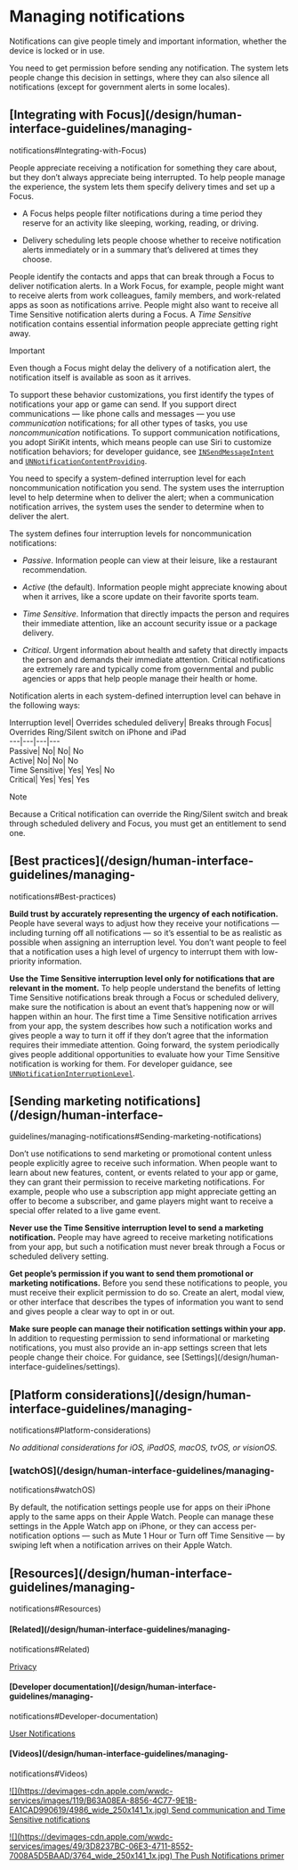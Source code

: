 # Managing notifications

Notifications can give people timely and important information, whether the
device is locked or in use.

You need to get permission before sending any notification. The system lets
people change this decision in settings, where they can also silence all
notifications (except for government alerts in some locales).

## [Integrating with Focus](/design/human-interface-guidelines/managing-
notifications#Integrating-with-Focus)

People appreciate receiving a notification for something they care about, but
they don’t always appreciate being interrupted. To help people manage the
experience, the system lets them specify delivery times and set up a Focus.

  * A Focus helps people filter notifications during a time period they reserve for an activity like sleeping, working, reading, or driving.

  * Delivery scheduling lets people choose whether to receive notification alerts immediately or in a summary that’s delivered at times they choose.

People identify the contacts and apps that can break through a Focus to
deliver notification alerts. In a Work Focus, for example, people might want
to receive alerts from work colleagues, family members, and work-related apps
as soon as notifications arrive. People might also want to receive all Time
Sensitive notification alerts during a Focus. A _Time Sensitive_ notification
contains essential information people appreciate getting right away.

Important

Even though a Focus might delay the delivery of a notification alert, the
notification itself is available as soon as it arrives.

To support these behavior customizations, you first identify the types of
notifications your app or game can send. If you support direct communications
— like phone calls and messages — you use _communication_ notifications; for
all other types of tasks, you use _noncommunication_ notifications. To support
communication notifications, you adopt SiriKit intents, which means people can
use Siri to customize notification behaviors; for developer guidance, see
[`INSendMessageIntent`](/documentation/Intents/INSendMessageIntent) and
[`UNNotificationContentProviding`](/documentation/UserNotifications/UNNotificationContentProviding).

You need to specify a system-defined interruption level for each
noncommunication notification you send. The system uses the interruption level
to help determine when to deliver the alert; when a communication notification
arrives, the system uses the sender to determine when to deliver the alert.

The system defines four interruption levels for noncommunication
notifications:

  * _Passive_. Information people can view at their leisure, like a restaurant recommendation.

  * _Active_ (the default). Information people might appreciate knowing about when it arrives, like a score update on their favorite sports team.

  * _Time Sensitive_. Information that directly impacts the person and requires their immediate attention, like an account security issue or a package delivery.

  * _Critical_. Urgent information about health and safety that directly impacts the person and demands their immediate attention. Critical notifications are extremely rare and typically come from governmental and public agencies or apps that help people manage their health or home.

Notification alerts in each system-defined interruption level can behave in
the following ways:

Interruption level| Overrides scheduled delivery| Breaks through Focus|
Overrides Ring/Silent switch on iPhone and iPad  
---|---|---|---  
Passive| No| No| No  
Active| No| No| No  
Time Sensitive| Yes| Yes| No  
Critical| Yes| Yes| Yes  
  
Note

Because a Critical notification can override the Ring/Silent switch and break
through scheduled delivery and Focus, you must get an entitlement to send one.

## [Best practices](/design/human-interface-guidelines/managing-
notifications#Best-practices)

**Build trust by accurately representing the urgency of each notification.**
People have several ways to adjust how they receive your notifications —
including turning off all notifications — so it’s essential to be as realistic
as possible when assigning an interruption level. You don’t want people to
feel that a notification uses a high level of urgency to interrupt them with
low-priority information.

**Use the Time Sensitive interruption level only for notifications that are
relevant in the moment.** To help people understand the benefits of letting
Time Sensitive notifications break through a Focus or scheduled delivery, make
sure the notification is about an event that’s happening now or will happen
within an hour. The first time a Time Sensitive notification arrives from your
app, the system describes how such a notification works and gives people a way
to turn it off if they don’t agree that the information requires their
immediate attention. Going forward, the system periodically gives people
additional opportunities to evaluate how your Time Sensitive notification is
working for them. For developer guidance, see
[`UNNotificationInterruptionLevel`](/documentation/UserNotifications/UNNotificationInterruptionLevel).

## [Sending marketing notifications](/design/human-interface-
guidelines/managing-notifications#Sending-marketing-notifications)

Don’t use notifications to send marketing or promotional content unless people
explicitly agree to receive such information. When people want to learn about
new features, content, or events related to your app or game, they can grant
their permission to receive marketing notifications. For example, people who
use a subscription app might appreciate getting an offer to become a
subscriber, and game players might want to receive a special offer related to
a live game event.

**Never use the Time Sensitive interruption level to send a marketing
notification.** People may have agreed to receive marketing notifications from
your app, but such a notification must never break through a Focus or
scheduled delivery setting.

**Get people’s permission if you want to send them promotional or marketing
notifications.** Before you send these notifications to people, you must
receive their explicit permission to do so. Create an alert, modal view, or
other interface that describes the types of information you want to send and
gives people a clear way to opt in or out.

**Make sure people can manage their notification settings within your app.**
In addition to requesting permission to send informational or marketing
notifications, you must also provide an in-app settings screen that lets
people change their choice. For guidance, see [Settings](/design/human-
interface-guidelines/settings).

## [Platform considerations](/design/human-interface-guidelines/managing-
notifications#Platform-considerations)

 _No additional considerations for iOS, iPadOS, macOS, tvOS, or visionOS._

### [watchOS](/design/human-interface-guidelines/managing-
notifications#watchOS)

By default, the notification settings people use for apps on their iPhone
apply to the same apps on their Apple Watch. People can manage these settings
in the Apple Watch app on iPhone, or they can access per-notification options
— such as Mute 1 Hour or Turn off Time Sensitive — by swiping left when a
notification arrives on their Apple Watch.

## [Resources](/design/human-interface-guidelines/managing-
notifications#Resources)

#### [Related](/design/human-interface-guidelines/managing-
notifications#Related)

[Privacy](/design/human-interface-guidelines/privacy)

#### [Developer documentation](/design/human-interface-guidelines/managing-
notifications#Developer-documentation)

[User Notifications](/documentation/UserNotifications)

#### [Videos](/design/human-interface-guidelines/managing-
notifications#Videos)

[![](https://devimages-cdn.apple.com/wwdc-
services/images/119/B63A08EA-8856-4C77-9E1B-EA1CAD990619/4986_wide_250x141_1x.jpg)
Send communication and Time Sensitive notifications
](https://developer.apple.com/videos/play/wwdc2021/10091)

[![](https://devimages-cdn.apple.com/wwdc-
services/images/49/3D8237BC-06E3-4711-8552-7008A5D5BAAD/3764_wide_250x141_1x.jpg)
The Push Notifications primer
](https://developer.apple.com/videos/play/wwdc2020/10095)

